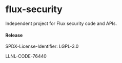 # flux-security
Independent project for Flux security code and APIs.

#### Release

SPDX-License-Identifier: LGPL-3.0

LLNL-CODE-76440


